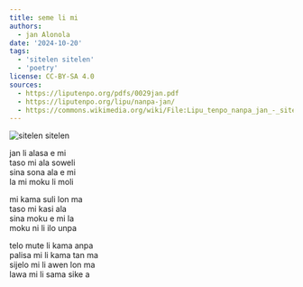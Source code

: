 ```yaml
---
title: seme li mi
authors:
  - jan Alonola
date: '2024-10-20'
tags:
  - 'sitelen sitelen'
  - 'poetry'
license: CC-BY-SA 4.0
sources:
  - https://liputenpo.org/pdfs/0029jan.pdf
  - https://liputenpo.org/lipu/nanpa-jan/
  - https://commons.wikimedia.org/wiki/File:Lipu_tenpo_nanpa_jan_-_sitelen_sitelen.png
---
```


![sitelen sitelen](https://upload.wikimedia.org/wikipedia/commons/2/22/Lipu_tenpo_nanpa_jan_-_sitelen_sitelen.png)

jan li alasa e mi  
taso mi ala soweli  
sina sona ala e mi  
la mi moku li moli

mi kama suli lon ma  
taso mi kasi ala  
sina moku e mi la  
moku ni li ilo unpa

telo mute li kama anpa  
palisa mi li kama tan ma  
sijelo mi li awen lon ma  
lawa mi li sama sike a